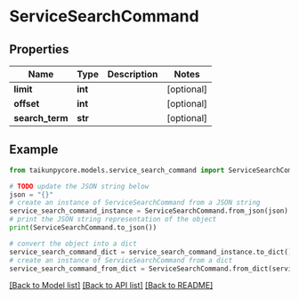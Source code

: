 # ServiceSearchCommand


## Properties

Name | Type | Description | Notes
------------ | ------------- | ------------- | -------------
**limit** | **int** |  | [optional] 
**offset** | **int** |  | [optional] 
**search_term** | **str** |  | [optional] 

## Example

```python
from taikunpycore.models.service_search_command import ServiceSearchCommand

# TODO update the JSON string below
json = "{}"
# create an instance of ServiceSearchCommand from a JSON string
service_search_command_instance = ServiceSearchCommand.from_json(json)
# print the JSON string representation of the object
print(ServiceSearchCommand.to_json())

# convert the object into a dict
service_search_command_dict = service_search_command_instance.to_dict()
# create an instance of ServiceSearchCommand from a dict
service_search_command_from_dict = ServiceSearchCommand.from_dict(service_search_command_dict)
```
[[Back to Model list]](../README.md#documentation-for-models) [[Back to API list]](../README.md#documentation-for-api-endpoints) [[Back to README]](../README.md)


